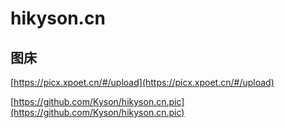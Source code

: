# hikyson.cn

## 图床

[https://picx.xpoet.cn/#/upload](https://picx.xpoet.cn/#/upload)

[https://github.com/Kyson/hikyson.cn.pic](https://github.com/Kyson/hikyson.cn.pic)
